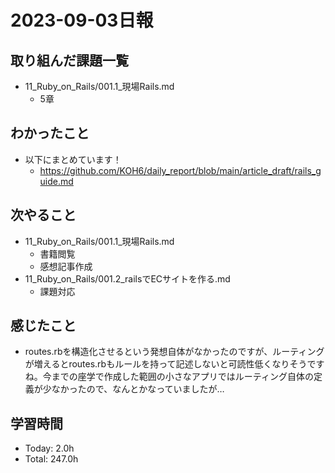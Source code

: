 # 2023-09-03日報

## 取り組んだ課題一覧
* 11_Ruby_on_Rails/001.1_現場Rails.md
  * 5章

## わかったこと
* 以下にまとめています！
  * https://github.com/KOH6/daily_report/blob/main/article_draft/rails_guide.md

## 次やること
* 11_Ruby_on_Rails/001.1_現場Rails.md
  * 書籍閲覧
  * 感想記事作成
* 11_Ruby_on_Rails/001.2_railsでECサイトを作る.md
  * 課題対応

## 感じたこと
* routes.rbを構造化させるという発想自体がなかったのですが、ルーティングが増えるとroutes.rbもルールを持って記述しないと可読性低くなりそうですね。今までの座学で作成した範囲の小さなアプリではルーティング自体の定義が少なかったので、なんとかなっていましたが…

## 学習時間
* Today: 2.0h
* Total: 247.0h
